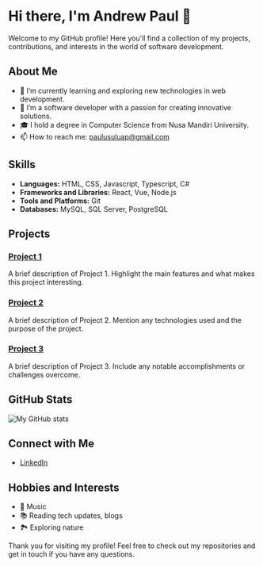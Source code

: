 # Hi there, I'm Andrew Paul 👋

Welcome to my GitHub profile! Here you'll find a collection of my projects, contributions, and interests in the world of software development.

## About Me

- 🌱 I’m currently learning and exploring new technologies in web development.
- 💼 I’m a software developer with a passion for creating innovative solutions.
- 🎓 I hold a degree in Computer Science from Nusa Mandiri University.
- 📫 How to reach me: paulusuluap@gmail.com

## Skills

- **Languages:** HTML, CSS, Javascript, Typescript, C#
- **Frameworks and Libraries:** React, Vue, Node.js
- **Tools and Platforms:** Git
- **Databases:** MySQL, SQL Server, PostgreSQL

## Projects

### [Project 1](https://github.com/paulusuluap/project1)
A brief description of Project 1. Highlight the main features and what makes this project interesting.

### [Project 2](https://github.com/paulusuluap/project2)
A brief description of Project 2. Mention any technologies used and the purpose of the project.

### [Project 3](https://github.com/paulusuluap/project3)
A brief description of Project 3. Include any notable accomplishments or challenges overcome.

## GitHub Stats

![My GitHub stats](https://github-readme-stats.vercel.app/api?username=andrewpaulussergio&show_icons=true&theme=radical)

## Connect with Me

- [LinkedIn](https://linkedin.com/in/andrewpaulsergio)

## Hobbies and Interests

- :musical_keyboard: Music
- 📚 Reading tech updates, blogs
- 🏞️ Exploring nature

Thank you for visiting my profile! Feel free to check out my repositories and get in touch if you have any questions.
